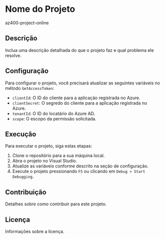 # Nome do Projeto
az400-project-online

## Descrição

Inclua uma descrição detalhada do que o projeto faz e qual problema ele resolve.

## Configuração

Para configurar o projeto, você precisará atualizar as seguintes variáveis no método `GetAccessToken`:

- `clientId`: O ID do cliente para a aplicação registrada no Azure.
- `clientSecret`: O segredo do cliente para a aplicação registrada no Azure.
- `tenantId`: O ID do locatário do Azure AD.
- `scope`: O escopo da permissão solicitada.

## Execução

Para executar o projeto, siga estas etapas:

1. Clone o repositório para a sua máquina local.
2. Abra o projeto no Visual Studio.
3. Atualize as variáveis conforme descrito na seção de configuração.
4. Execute o projeto pressionando `F5` ou clicando em `Debug > Start Debugging`.

## Contribuição

Detalhes sobre como contribuir para este projeto.

## Licença

Informações sobre a licença.
